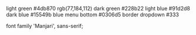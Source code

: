 light green #4db870 rgb(77,184,112)
dark green #228b22
light blue #91d2d8
dark blue #15549b
blue menu bottom #0306d5
border dropdown #333

font family 'Manjari', sans-serif;

